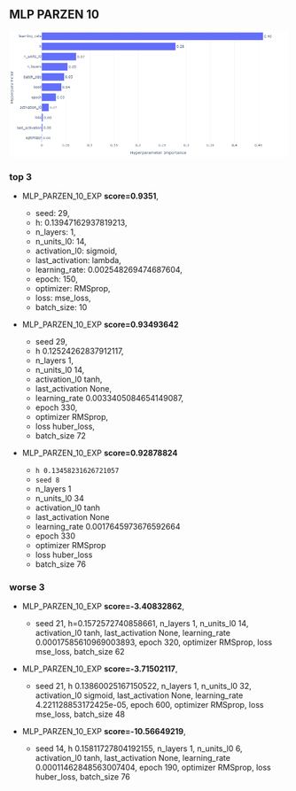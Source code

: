 ## MLP PARZEN 10

![result1](params_impotance_MLP_PARZEN_EXP_10.png)

### top 3

- MLP_PARZEN_10_EXP **score=0.9351**,

  - seed: 29,
  - h: 0.13947162937819213,
  - n_layers: 1,
  - n_units_l0: 14,
  - activation_l0: sigmoid,
  - last_activation: lambda,
  - learning_rate: 0.002548269474687604,
  - epoch: 150,
  - optimizer: RMSprop,
  - loss: mse_loss,
  - batch_size: 10

- MLP_PARZEN_10_EXP **score=0.93493642**

  - seed 29,
  - h 0.12524262837912117,
  - n_layers 1,
  - n_units_l0 14,
  - activation_l0 tanh,
  - last_activation None,
  - learning_rate 0.0033405084654149087,
  - epoch 330,
  - optimizer RMSprop,
  - loss huber_loss,
  - batch_size 72

- MLP_PARZEN_10_EXP **score=0.92878824**

  - `h 0.13458231626721057`
  - `seed 8`
  - n_layers 1
  - n_units_l0 34
  - activation_l0 tanh
  - last_activation None
  - learning_rate 0.0017645973676592664
  - epoch 330
  - optimizer RMSprop
  - loss huber_loss
  - batch_size 76

### worse 3

- MLP_PARZEN_10_EXP **score=-3.40832862**,

  - seed 21, h=0.1572572740858661, n_layers 1, n_units_l0 14, activation_l0 tanh, last_activation None, learning_rate 0.00017585610969003893, epoch 320, optimizer RMSprop, loss mse_loss, batch_size 62

- MLP_PARZEN_10_EXP **score=-3.71502117**,

  - seed 21, h 0.13860025167150522, n_layers 1, n_units_l0 32, activation_l0 sigmoid, last_activation None, learning_rate 4.221128853172425e-05, epoch 600, optimizer RMSprop, loss mse_loss, batch_size 48

- MLP_PARZEN_10_EXP **score=-10.56649219**,
  - seed 14, h 0.15811727804192155, n_layers 1, n_units_l0 6, activation_l0 tanh, last_activation None, learning_rate 0.00011462848563007404, epoch 190, optimizer RMSprop, loss huber_loss, batch_size 76

